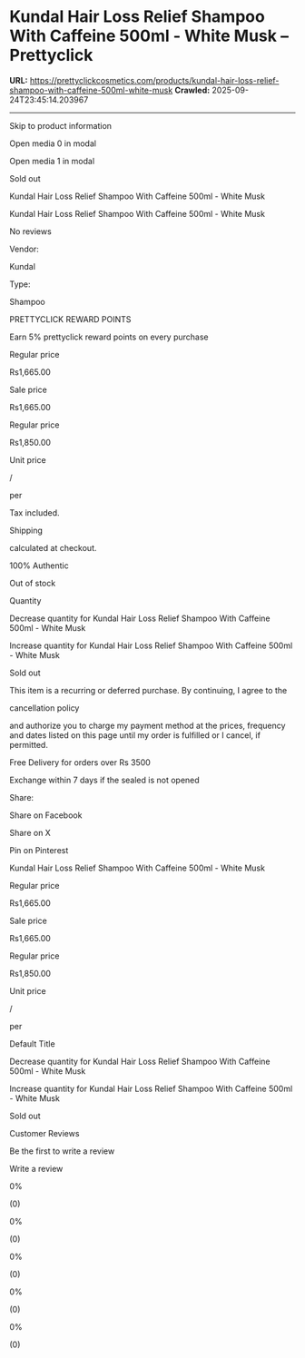# Kundal Hair Loss Relief Shampoo With Caffeine 500ml - White Musk – Prettyclick

**URL:** https://prettyclickcosmetics.com/products/kundal-hair-loss-relief-shampoo-with-caffeine-500ml-white-musk
**Crawled:** 2025-09-24T23:45:14.203967

---

Skip to product information

Open media 0 in modal

Open media 1 in modal

Sold out

Kundal Hair Loss Relief Shampoo With Caffeine 500ml - White Musk

Kundal Hair Loss Relief Shampoo With Caffeine 500ml - White Musk

No reviews

Vendor:

Kundal

Type:

Shampoo

PRETTYCLICK REWARD POINTS

Earn 5% prettyclick reward points on every purchase

Regular price

Rs1,665.00

Sale price

Rs1,665.00

Regular price

Rs1,850.00

Unit price

/

per

Tax included.

Shipping

calculated at checkout.

100% Authentic

Out of stock

Quantity

Decrease quantity for Kundal Hair Loss Relief Shampoo With Caffeine 500ml - White Musk

Increase quantity for Kundal Hair Loss Relief Shampoo With Caffeine 500ml - White Musk

Sold out

This item is a recurring or deferred purchase. By continuing, I agree to the

cancellation policy

and authorize you to charge my payment method at the prices, frequency and dates listed on this page until my order is fulfilled or I cancel, if permitted.

Free Delivery for orders over Rs 3500

Exchange within 7 days if the sealed is not opened

Share:

Share on Facebook

Share on X

Pin on Pinterest

Kundal Hair Loss Relief Shampoo With Caffeine 500ml - White Musk

Regular price

Rs1,665.00

Sale price

Rs1,665.00

Regular price

Rs1,850.00

Unit price

/

per

Default Title

Decrease quantity for Kundal Hair Loss Relief Shampoo With Caffeine 500ml - White Musk

Increase quantity for Kundal Hair Loss Relief Shampoo With Caffeine 500ml - White Musk

Sold out

Customer Reviews

Be the first to write a review

Write a review

0%

(0)

0%

(0)

0%

(0)

0%

(0)

0%

(0)